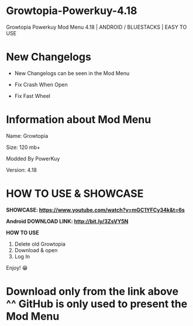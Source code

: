 # Growtopia-Powerkuy-4.18
Growtopia Powerkuy Mod Menu 4.18 | ANDROID / BLUESTACKS | EASY TO USE


# New Changelogs 

- New Changelogs can be seen in the Mod Menu

- Fix Crash When Open

- Fix Fast Wheel


# Information about Mod Menu 

Name: Growtopia

Size: 120 mb+  

Modded By PowerKuy

Version: 4.18

# HOW TO USE & SHOWCASE

**SHOWCASE: https://www.youtube.com/watch?v=mGC1YFCy34k&t=6s**

**Android DOWNLOAD LINK: http://bit.ly/3ZsVY5N**

**HOW TO USE**
1. Delete old Growtopia
2. Download & open
3. Log In 

Enjoy! 😁

# Download only from the link above ^^ GitHub is only used to present the Mod Menu



